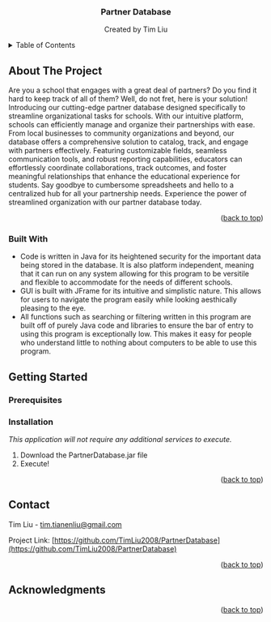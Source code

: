 <br />
<div align="center">

  </a>

  <h3 align="center">Partner Database</h3>

  <p align="center">
    Created by Tim Liu

</div>

<!-- TABLE OF CONTENTS -->
<details>
  <summary>Table of Contents</summary>
  <ol>
    <li>
      <a href="#about-the-project">About The Project</a>
      <ul>
        <li><a href="#built-with">Built With</a></li>
      </ul>
    </li>
    <li>
      <a href="#getting-started">Getting Started</a>
      <ul>
        <li><a href="#prerequisites">Prerequisites</a></li>
        <li><a href="#installation">Installation</a></li>
      </ul>
    </li>
    <li><a href="#acknowledgments">Acknowledgments</a></li>
  </ol>
</details>



<!-- ABOUT THE PROJECT -->
## About The Project

Are you a school that engages with a great deal of partners? Do you find it hard to keep track of all of them? Well, do not fret, here is your solution! Introducing our cutting-edge partner database designed specifically to streamline organizational tasks for schools. With our intuitive platform, schools can efficiently manage and organize their partnerships with ease. From local businesses to community organizations and beyond, our database offers a comprehensive solution to catalog, track, and engage with partners effectively. Featuring customizable fields, seamless communication tools, and robust reporting capabilities, educators can effortlessly coordinate collaborations, track outcomes, and foster meaningful relationships that enhance the educational experience for students. Say goodbye to cumbersome spreadsheets and hello to a centralized hub for all your partnership needs. Experience the power of streamlined organization with our partner database today.

<p align="right">(<a href="#readme-top">back to top</a>)</p>



### Built With

* Code is written in Java for its heightened security for the important data being stored in the database. It is also platform independent, meaning that it can run on any system allowing for this program to be versitile and flexible to accommodate for the needs of different schools.
* GUI is built with JFrame for its intuitive and simplistic nature. This allows for users to navigate the program easily while looking aesthically pleasing to the eye.
* All functions such as searching or filtering written in this program are built off of purely Java code and libraries to ensure the bar of entry to using this program is exceptionally low. This makes it easy for people who understand little to nothing about computers to be able to use this program. 




<!-- GETTING STARTED -->
## Getting Started



### Prerequisites



### Installation

_This application will not require any additional services to execute._

1. Download the PartnerDatabase.jar file
2. Execute!


<p align="right">(<a href="#readme-top">back to top</a>)</p>




<!-- CONTACT -->
## Contact

Tim Liu - tim.tianenliu@gmail.com

Project Link: [https://github.com/TimLiu2008/PartnerDatabase](https://github.com/TimLiu2008/PartnerDatabase)

<p align="right">(<a href="#readme-top">back to top</a>)</p>



<!-- ACKNOWLEDGMENTS -->
## Acknowledgments



<p align="right">(<a href="#readme-top">back to top</a>)</p>
